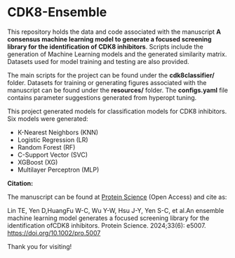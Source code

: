 # CDK8-Ensemble

This repository holds the data and code associated with the manuscript **A consensus machine learning model to generate
a
focused screening library for the identification of CDK8 inhibitors**. Scripts include the generation of Machine
Learning
models and the generated similarity matrix. Datasets used for model training and testing are also provided.

The main scripts for the project can be found under the **cdk8classifier/** folder. Datasets for training or generating
figures associated with the manuscript can be found under the **resources/** folder. The **configs.yaml** file contains
parameter suggestions generated from hyperopt tuning.

This project generated models for classification models for CDK8 inhibitors. Six models were generated:

- K-Nearest Neighbors (KNN)
- Logistic Regression (LR)
- Random Forest (RF)
- C-Support Vector (SVC)
- XGBoost (XG)
- Multilayer Perceptron (MLP)

**Citation:**

The manuscript can be found at [Protein Science](https://onlinelibrary.wiley.com/doi/10.1002/pro.5007) (Open Access) and
cite as:

Lin TE, Yen D,HuangFu W-C, Wu Y-W, Hsu J-Y, Yen S-C, et al.An ensemble machine learning model generates a focused
screening library for the identification ofCDK8 inhibitors. Protein Science. 2024;33(6):
e5007. https://doi.org/10.1002/pro.5007

Thank you for visiting! 